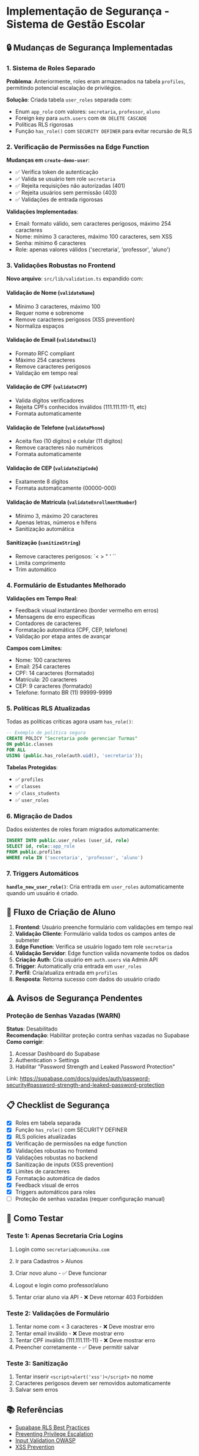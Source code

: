 # Implementação de Segurança - Sistema de Gestão Escolar

## 🔒 Mudanças de Segurança Implementadas

### 1. Sistema de Roles Separado

**Problema**: Anteriormente, roles eram armazenados na tabela `profiles`, permitindo potencial escalação de privilégios.

**Solução**: Criada tabela `user_roles` separada com:
- Enum `app_role` com valores: `secretaria`, `professor`, `aluno`
- Foreign key para `auth.users` com `ON DELETE CASCADE`
- Políticas RLS rigorosas
- Função `has_role()` com `SECURITY DEFINER` para evitar recursão de RLS

### 2. Verificação de Permissões na Edge Function

**Mudanças em `create-demo-user`**:
- ✅ Verifica token de autenticação
- ✅ Valida se usuário tem role `secretaria`
- ✅ Rejeita requisições não autorizadas (401)
- ✅ Rejeita usuários sem permissão (403)
- ✅ Validações de entrada rigorosas

**Validações Implementadas**:
- Email: formato válido, sem caracteres perigosos, máximo 254 caracteres
- Nome: mínimo 3 caracteres, máximo 100 caracteres, sem XSS
- Senha: mínimo 6 caracteres
- Role: apenas valores válidos ('secretaria', 'professor', 'aluno')

### 3. Validações Robustas no Frontend

**Novo arquivo**: `src/lib/validation.ts` expandido com:

#### Validação de Nome (`validateName`)
- Mínimo 3 caracteres, máximo 100
- Requer nome e sobrenome
- Remove caracteres perigosos (XSS prevention)
- Normaliza espaços

#### Validação de Email (`validateEmail`)
- Formato RFC compliant
- Máximo 254 caracteres
- Remove caracteres perigosos
- Validação em tempo real

#### Validação de CPF (`validateCPF`)
- Valida dígitos verificadores
- Rejeita CPFs conhecidos inválidos (111.111.111-11, etc)
- Formata automaticamente

#### Validação de Telefone (`validatePhone`)
- Aceita fixo (10 dígitos) e celular (11 dígitos)
- Remove caracteres não numéricos
- Formata automaticamente

#### Validação de CEP (`validateZipCode`)
- Exatamente 8 dígitos
- Formata automaticamente (00000-000)

#### Validação de Matrícula (`validateEnrollmentNumber`)
- Mínimo 3, máximo 20 caracteres
- Apenas letras, números e hífens
- Sanitização automática

#### Sanitização (`sanitizeString`)
- Remove caracteres perigosos: `< > " ' \``
- Limita comprimento
- Trim automático

### 4. Formulário de Estudantes Melhorado

**Validações em Tempo Real**:
- Feedback visual instantâneo (border vermelho em erros)
- Mensagens de erro específicas
- Contadores de caracteres
- Formatação automática (CPF, CEP, telefone)
- Validação por etapa antes de avançar

**Campos com Limites**:
- Nome: 100 caracteres
- Email: 254 caracteres
- CPF: 14 caracteres (formatado)
- Matrícula: 20 caracteres
- CEP: 9 caracteres (formatado)
- Telefone: formato BR (11) 99999-9999

### 5. Políticas RLS Atualizadas

Todas as políticas críticas agora usam `has_role()`:

```sql
-- Exemplo de política segura
CREATE POLICY "Secretaria pode gerenciar Turmas"
ON public.classes
FOR ALL
USING (public.has_role(auth.uid(), 'secretaria'));
```

**Tabelas Protegidas**:
- ✅ `profiles`
- ✅ `classes`
- ✅ `class_students`
- ✅ `user_roles`

### 6. Migração de Dados

Dados existentes de roles foram migrados automaticamente:
```sql
INSERT INTO public.user_roles (user_id, role)
SELECT id, role::app_role
FROM public.profiles
WHERE role IN ('secretaria', 'professor', 'aluno')
```

### 7. Triggers Automáticos

**`handle_new_user_role()`**: Cria entrada em `user_roles` automaticamente quando um usuário é criado.

## 🔐 Fluxo de Criação de Aluno

1. **Frontend**: Usuário preenche formulário com validações em tempo real
2. **Validação Cliente**: Formulário valida todos os campos antes de submeter
3. **Edge Function**: Verifica se usuário logado tem role `secretaria`
4. **Validação Servidor**: Edge function valida novamente todos os dados
5. **Criação Auth**: Cria usuário em `auth.users` via Admin API
6. **Trigger**: Automatically cria entrada em `user_roles`
7. **Perfil**: Cria/atualiza entrada em `profiles`
8. **Resposta**: Retorna sucesso com dados do usuário criado

## ⚠️ Avisos de Segurança Pendentes

### Proteção de Senhas Vazadas (WARN)
**Status**: Desabilitado  
**Recomendação**: Habilitar proteção contra senhas vazadas no Supabase
**Como corrigir**: 
1. Acessar Dashboard do Supabase
2. Authentication > Settings
3. Habilitar "Password Strength and Leaked Password Protection"

Link: https://supabase.com/docs/guides/auth/password-security#password-strength-and-leaked-password-protection

## 📋 Checklist de Segurança

- [x] Roles em tabela separada
- [x] Função `has_role()` com SECURITY DEFINER
- [x] RLS policies atualizadas
- [x] Verificação de permissões na edge function
- [x] Validações robustas no frontend
- [x] Validações robustas no backend
- [x] Sanitização de inputs (XSS prevention)
- [x] Limites de caracteres
- [x] Formatação automática de dados
- [x] Feedback visual de erros
- [x] Triggers automáticos para roles
- [ ] Proteção de senhas vazadas (requer configuração manual)

## 🧪 Como Testar

### Teste 1: Apenas Secretaria Cria Logins
1. Login como `secretaria@comunika.com`
2. Ir para Cadastros > Alunos
3. Criar novo aluno - ✅ Deve funcionar

4. Logout e login como professor/aluno
5. Tentar criar aluno via API - ❌ Deve retornar 403 Forbidden

### Teste 2: Validações de Formulário
1. Tentar nome com < 3 caracteres - ❌ Deve mostrar erro
2. Tentar email inválido - ❌ Deve mostrar erro
3. Tentar CPF inválido (111.111.111-11) - ❌ Deve mostrar erro
4. Preencher corretamente - ✅ Deve permitir salvar

### Teste 3: Sanitização
1. Tentar inserir `<script>alert('xss')</script>` no nome
2. Caracteres perigosos devem ser removidos automaticamente
3. Salvar sem erros

## 📚 Referências

- [Supabase RLS Best Practices](https://supabase.com/docs/guides/auth/row-level-security)
- [Preventing Privilege Escalation](https://supabase.com/docs/guides/auth/managing-user-data#advanced-techniques)
- [Input Validation OWASP](https://cheatsheetseries.owasp.org/cheatsheets/Input_Validation_Cheat_Sheet.html)
- [XSS Prevention](https://cheatsheetseries.owasp.org/cheatsheets/Cross_Site_Scripting_Prevention_Cheat_Sheet.html)
